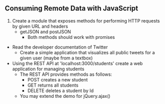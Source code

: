 ## Consuming Remote Data with JavaScript

1. Create a module that exposes methods for performing HTTP requests by given URL and headers
    * getJSON and postJSON
        * Both methods should work with promises
* Read the developer documentation of Twitter
    * Create a simple application that visualizes all public tweets for a given user (maybe from a textbox)
* Using the REST API at 'localhost:3000/students' create a web application for managing students
    * The REST API provides methods as follows:
        * POST creates a new student
        * GET returns all students
        * DELETE deletes a student by Id
    * You may extend the demo for jQuery.ajax()